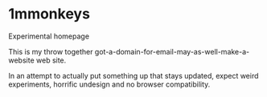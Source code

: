 # 1mmonkeys
Experimental homepage

This is my throw together got-a-domain-for-email-may-as-well-make-a-website web site. 

In an attempt to actually put something up that stays updated, expect weird experiments, horrific undesign and no browser compatibility.
